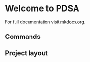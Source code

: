 # Welcome to PDSA

For full documentation visit [mkdocs.org](https://www.mkdocs.org).

## Commands

## Project layout
